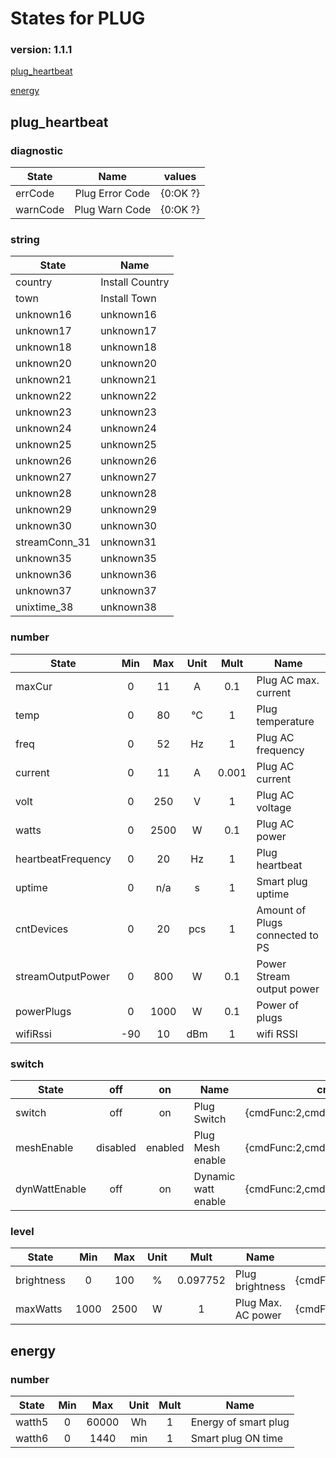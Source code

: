 # States for  PLUG
### version: 1.1.1

[plug_heartbeat](#plug_heartbeat)

[energy](#energy)



## plug_heartbeat

### diagnostic

| State  |     Name |  values |
|----------|:-------------:|------|
|errCode| Plug Error Code | {0:OK ?} |
|warnCode| Plug Warn Code | {0:OK ?} |

### string

| State  |  Name |
|----------|------|
|country| Install Country |
|town| Install Town |
|unknown16| unknown16 |
|unknown17| unknown17 |
|unknown18| unknown18 |
|unknown20| unknown20 |
|unknown21| unknown21 |
|unknown22| unknown22 |
|unknown23| unknown23 |
|unknown24| unknown24 |
|unknown25| unknown25 |
|unknown26| unknown26 |
|unknown27| unknown27 |
|unknown28| unknown28 |
|unknown29| unknown29 |
|unknown30| unknown30 |
|streamConn_31| unknown31 |
|unknown35| unknown35 |
|unknown36| unknown36 |
|unknown37| unknown37 |
|unixtime_38| unknown38 |

### number
| State  |      Min     |      Max     |  Unit |  Mult |  Name |
|----------|:-------------:|:-------------:|:------:|:-----:|-----|
|maxCur|0 | 11 | A | 0.1 |  Plug AC max. current |
|temp|0 | 80 | °C | 1 |  Plug temperature |
|freq|0 | 52 | Hz | 1 |  Plug AC frequency |
|current|0 | 11 | A | 0.001 |  Plug AC current |
|volt|0 | 250 | V | 1 |  Plug AC voltage |
|watts|0 | 2500 | W | 0.1 |  Plug AC power |
|heartbeatFrequency|0 | 20 | Hz | 1 |  Plug heartbeat |
|uptime|0 |  n/a | s | 1 |  Smart plug uptime |
|cntDevices|0 | 20 | pcs | 1 |  Amount of Plugs connected to PS |
|streamOutputPower|0 | 800 | W | 0.1 |  Power Stream output power |
|powerPlugs|0 | 1000 | W | 0.1 |  Power of plugs |
|wifiRssi|-90 | 10 | dBm | 1 |  wifi RSSI |


### switch

| State  |      off    |  on |  Name |  cmd |
|----------|:-------------:|:------:|------|------|
|switch| off | on | Plug Switch | {cmdFunc:2,cmdId:129,dataLen:2} |
|meshEnable| disabled | enabled | Plug Mesh enable | {cmdFunc:2,cmdId:138,dataLen:2} |
|dynWattEnable| off | on | Dynamic watt enable | {cmdFunc:2,cmdId:142,dataLen:2} |

### level

| State  |      Min     |     Max     |  Unit |  Mult |  Name |  cmd |
|----------|:-------------:|:-------------:|:------:|:-----:|-----|------|
|brightness| 0 | 100 | % | 0.097752 |  Plug brightness | {cmdFunc:2,cmdId:130,dataLen:3} |
|maxWatts| 1000 | 2500 | W | 1 |  Plug Max. AC power | {cmdFunc:2,cmdId:137,dataLen:3} |

## energy

### number
| State  |      Min     |      Max     |  Unit |  Mult |  Name |
|----------|:-------------:|:-------------:|:------:|:-----:|-----|
|watth5|0 | 60000 | Wh | 1 |  Energy of smart plug |
|watth6|0 | 1440 | min | 1 |  Smart plug ON time |


